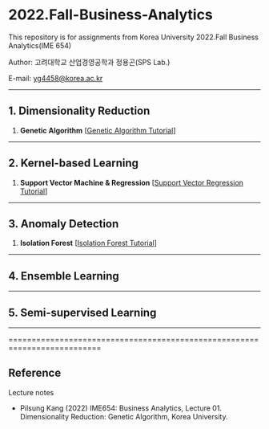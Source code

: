 # 2022.Fall-Business-Analytics

This repository is for assignments from Korea University 2022.Fall Business Analytics(IME 654)

Author: 고려대학교 산업경영공학과 정용곤(SPS Lab.)

E-mail: yg4458@korea.ac.kr

--------------------------

## 1. Dimensionality Reduction

1. **Genetic Algorithm** [[Genetic Algorithm Tutorial](https://github.com/Yong-Gon/2022.Fall-Business-Analytics/blob/main/1_dimensionality_reduction/1.%20Genetic%20Algorithm/Genetic_Algorithm_tutorial.ipynb)]

--------------------------

## 2. Kernel-based Learning

1. **Support Vector Machine & Regression** [[Support Vector Regression Tutorial](https://github.com/Yong-Gon/2022.Fall-Business-Analytics/blob/main/2_kernel_based_learning/1_Support_Vector_Regression/SVR_tutorial.ipynb)]

--------------------------

## 3. Anomaly Detection

1. **Isolation Forest** [[Isolation Forest Tutorial](https://github.com/Yong-Gon/2022.Fall-Business-Analytics/blob/main/3_Anomaly_Detection/1_Isolation_Forest/Isolation%20Forest.ipynb)]

--------------------------

## 4. Ensemble Learning

--------------------------

## 5. Semi-supervised Learning

--------------------------


==========================================================================
## Reference
 Lecture notes
- Pilsung Kang (2022) IME654: Business Analytics, Lecture 01. Dimensionality Reduction: Genetic Algorithm, Korea University.
